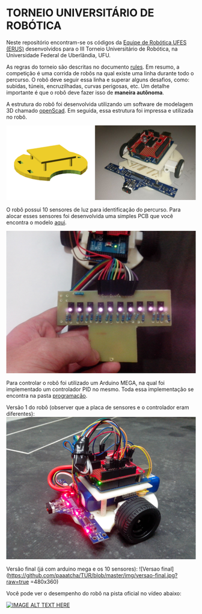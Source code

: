 # TORNEIO UNIVERSITÁRIO DE ROBÓTICA 

Neste repositório encontram-se os códigos da [Equipe de Robótica UFES (ERUS)](http://www.erus.ufes.br/) desenvolvidos para o III Torneio Universitário de Robótica, na Universidade Federal de Uberlândia, UFU.

As regras do torneio são descritas no documento [rules](https://github.com/paaatcha/TUR/blob/master/rules.pdf). Em resumo, a competição é uma corrida de robôs na qual existe uma linha durante todo o percurso. O robô deve seguir essa linha e superar alguns desafios, como: subidas, túneis, encruzilhadas, curvas perigosas, etc. Um detalhe importante é que o robô deve fazer isso de **maneira autônoma**.

A estrutura do robô foi desenvolvida utilizando um software de modelagem 3D chamado [openScad](http://www.openscad.org/). Em seguida, essa estrutura foi impressa e utilizada no robô.

![Estrutra](https://github.com/paaatcha/TUR/blob/master/img/modelo-real.png?raw=true)

O robô possui 10 sensores de luz para identificação do percurso. Para alocar esses sensores foi desenvolvida uma simples PCB que você encontra o modelo [aqui](http://github.com/paaatcha/TUR/eletronica). 

![Sensores](https://github.com/paaatcha/TUR/blob/master/img/placa.jpg?raw=true)


Para controlar o robô foi utilizado um Arduino MEGA, na qual foi implementado um controlador PID no mesmo. Toda essa implementação se encontra na pasta [programação](https://github.com/paaatcha/TUR/tree/master/programacao).

Versão 1 do robô (observer que a placa de sensores e o controlador eram diferentes):
![Versao 1](https://github.com/paaatcha/TUR/blob/master/img/1versao.jpg?raw=true)

Versão final (já com arduino mega e os 10 sensores):
![Versao final](https://github.com/paaatcha/TUR/blob/master/img/versao-final.jpg?raw=true =480x360)




Você pode ver o desempenho do robô na pista oficial no vídeo abaixo:

[![IMAGE ALT TEXT HERE](https://img.youtube.com/vi/wrlccVcyYqc/0.jpg)](https://www.youtube.com/watch?v=wrlccVcyYqc)



